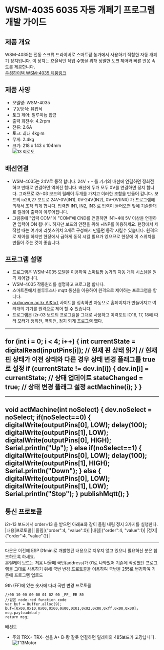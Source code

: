 # WSM-4035 6035 자동 개폐기 프로그램 개발 가이드   
## 제품 개요   
WSM-4035는 전동 스크류 드라이버로 스마트팜 농가에서 사용하기 적합한 자동 개폐기 장치입니다. 이 장치는 효율적인 작업 수행을 위해 정밀한 토크 제어와 빠른 반응 속도를 제공합니다.   
[우성하이텍 WSM-4035 제품링크](http://www.wsh.co.kr/ventcontrol2.html)  

## 제품 사양
- 모델명: WSM-4035  
- 구동방식: 유압식  
- 토크 제어: 알루미늄 합금  
- 출력 회전수: 4.2rpm  
- 전류: 2.6A  
- 토크: 최대 4kg·m  
- 무게: 2.4kg  
- 크기: 218 x 143 x 104mm   
![13 회로도](https://github.com/kdi6033/IoT/assets/37902752/23d57982-7c7e-4109-8350-dbc4409fbb20)
   
## 배선연결  
- WSM-4035는 24V로 동작 합니다. 24V + - 를 기기의 배선에 연결하면 정회전 하고 반대로 연결하면 역회전 합니다. 배선에 두개 모두 0V를 연결하면 정지 합니다. 그러므로 i2r-03 보드의 릴레이 두개를 가지고 이러한 조합을 만들어 갑니다. 보드의 io26,27 포트로 24V-0V(IN1), 0V-24V(IN2), 0V-0V(IN#) 가 프로그램에 의해서 조작 되게 합니다. 입력핀 IN1, IN2, IN3 로 입력이 들어오면 앞에 기술한대로 릴레이 출력이 이루어집니다.   
- 그림중에 "입력 COM"에 "COM"에 CND를 연결하면 IN1~4에 5V 이상을 연결하면 입력이 ON 됩니다. 하지만 보드의 안전을 위해 +INP를 이용하세요. 현장에서 제작할 때는 여기에 리셋스위치 3개로 구성해서 만들면 동작 시킬수 있습니다. 원격으로 제어를 하지만 현장에서 급하게 동작 시킬 필요가 있으므로 현장에 이 스위치를 만들어 주는 것이 좋습니다.  

## 프로그램 설명
- 프로그램은 WSM-4035 모델을 이용하여 스마트팜 농가의 자동 개폐 시스템을 원격 제어합니다.
- WSM-4035 작동원리를 설명하고 프로그램 합니다.  
- 스마트폰에서 블루투스나 mqtt 통신을 이용하여 원격으로 제어하는 프로그램을 합니다.  
- [ai.doowon.ac.kr AI&IoT](https://ai.dooqon.ac.kr:1880/login) 사이트를 접속하면 자동으로 홈페이지가 만들어지고 여러개의 기기를 원격으로 제어 할 수 있습니다.
- 프로그램은 i2r-03 보드의 프로그램을 그대로 사용하고 이력포트 IO16, 17, 18에 따라 모터가 정회전, 역회전, 정지 되게 프로그램 했다.
---
for (int i = 0; i < 4; i++) {
      int currentState = digitalRead(inputPins[i]); // 현재 핀 상태 읽기
      // 현재 핀 상태가 이전 상태와 다른 경우 상태 변경 플래그를 true로 설정
      if (currentState != dev.in[i]) {
        dev.in[i] = currentState; // 상태 업데이트
        stateChanged = true; // 상태 변경 플래그 설정
        actMachine(i);
      }
    }
---
---
void actMachine(int noSelect) {
  dev.noSelect = noSelect;
  if(noSelect==0) {
    digitalWrite(outputPins[0], LOW);
    delay(100);
    digitalWrite(outputPins[1], LOW);
    digitalWrite(outputPins[0], HIGH);
    Serial.println("Up");
  }
  else if(noSelect==1) {
    digitalWrite(outputPins[0], LOW);
    delay(100);
    digitalWrite(outputPins[1], HIGH);
    Serial.println("Down");
  }
  else {
    digitalWrite(outputPins[0], LOW);
    digitalWrite(outputPins[1], LOW);
    Serial.println("Stop");
  }
  publishMqtt();
}
---

## 통신 프로토콜
i2r-13 보드에서 order=13 을 받으면 아래표와 같이 올림 내림 정지 3가지를 실행한다. 
|내용|프로토콜|
|올림|{"order":4, "value":0}|
|내림|{"order":4, "value":1}|
|정지|{"order":4, "value":2}|

---------------------------------  
다은은 이전에 ESP D1mini로 개발했던 내용으로 지우지 않고 있으니 필요하신 분은 참조하도록 하세요.  
본릴레이 보드는 처음 나올때 국번(address)가 01로 나와있어 기존에 작성했던 프로그램을 그대로 사용하기 위해 
국번 변경 프로토콜을 이용하여 국번을 255로 변경하여 기존에 프로그램 업로드

9th (FF)에 있는 숫자에 따라 국번 변경 프로토콜
```
//00 10 00 00 00 01 02 00 _FF_ EB 80
//밑은 node-red function code
var buf = Buffer.alloc(9);
buf=[0x00,0x10,0x00,0x00,0x00,0x01,0x02,0x00,0xff,0x00,0x00];
msg.payload=buf;
return msg;
```
배선도
* 주의 TRX+ TRX- 선을 A+ B-랑 잘못 연결하면 릴레이의 485보드가 고장납니다.
![T13Motor](https://user-images.githubusercontent.com/37902752/137422739-71364d93-68f6-4799-9f55-e9dc4b9ff8a6.jpg)
